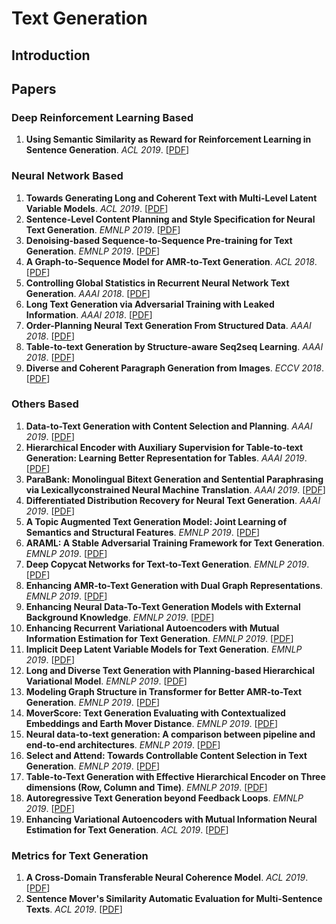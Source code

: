 # Text Generation
## Introduction

## Papers
### Deep Reinforcement Learning Based
1. **Using Semantic Similarity as Reward for Reinforcement Learning in Sentence Generation**. *ACL 2019*. [[PDF](https://pdfs.semanticscholar.org/6a53/a38e1b160ab70f4a0f84ceff906ac84d9b12.pdf)]

### Neural Network Based
1. **Towards Generating Long and Coherent Text with Multi-Level Latent Variable Models**. *ACL 2019*. [[PDF](https://arxiv.org/pdf/1902.00154)]
2. **Sentence-Level Content Planning and Style Specification for Neural Text Generation**. *EMNLP 2019*. [[PDF](https://arxiv.org/pdf/1909.00734)]
3. **Denoising-based Sequence-to-Sequence Pre-training for Text Generation**. *EMNLP 2019*. [[PDF](https://arxiv.org/pdf/1908.08206)]
4. **A Graph-to-Sequence Model for AMR-to-Text Generation**. *ACL 2018*. [[PDF](https://arxiv.org/pdf/1805.02473)]
5. **Controlling Global Statistics in Recurrent Neural Network Text Generation**. *AAAI 2018*. [[PDF](https://www.aaai.org/ocs/index.php/AAAI/AAAI18/paper/download/16961/16085)]
6. **Long Text Generation via Adversarial Training with Leaked Information**. *AAAI 2018*. [[PDF](https://www.aaai.org/ocs/index.php/AAAI/AAAI18/paper/viewPDFInterstitial/16360/16061)]
7. **Order-Planning Neural Text Generation From Structured Data**. *AAAI 2018*. [[PDF](https://www.aaai.org/ocs/index.php/AAAI/AAAI18/paper/download/16203/16095)]
8. **Table-to-text Generation by Structure-aware Seq2seq Learning**. *AAAI 2018*. [[PDF](https://www.aaai.org/ocs/index.php/AAAI/AAAI18/paper/viewPDFInterstitial/16599/16019)]
9. **Diverse and Coherent Paragraph Generation from Images**. *ECCV 2018*. [[PDF]( https://eccv2018.org/openaccess/content_ECCV_2018/papers/Moitreya_Chatterjee_Diverse_and_Coherent_ECCV_2018_paper.pdf )]
### Others Based
1. **Data-to-Text Generation with Content Selection and Planning**. *AAAI 2019*. [[PDF](https://wvvw.aaai.org/ojs/index.php/AAAI/article/download/4668/4546)]
2. **Hierarchical Encoder with Auxiliary Supervision for Table-to-text Generation: Learning
Better Representation for Tables**. *AAAI 2019*. [[PDF]()]
3. **ParaBank: Monolingual Bitext Generation and Sentential Paraphrasing via Lexicallyconstrained Neural Machine Translation**. *AAAI 2019*. [[PDF]()]
4. **Differentiated Distribution Recovery for Neural Text Generation**. *AAAI 2019*. [[PDF]()]
5. **A Topic Augmented Text Generation Model: Joint Learning of Semantics and Structural Features**. *EMNLP 2019*. [[PDF]()]
6. **ARAML: A Stable Adversarial Training Framework for Text Generation**. *EMNLP 2019*. [[PDF]()]
7. **Deep Copycat Networks for Text-to-Text Generation**. *EMNLP 2019*. [[PDF]()]
8. **Enhancing AMR-to-Text Generation with Dual Graph Representations**. *EMNLP 2019*. [[PDF]()]
9. **Enhancing Neural Data-To-Text Generation Models with External Background Knowledge**. *EMNLP 2019*. [[PDF]()]
10. **Enhancing Recurrent Variational Autoencoders with Mutual Information Estimation for Text Generation**. *EMNLP 2019*. [[PDF]()]
11. **Implicit Deep Latent Variable Models for Text Generation**. *EMNLP 2019*. [[PDF]()]
12. **Long and Diverse Text Generation with Planning-based Hierarchical Variational Model**. *EMNLP 2019*. [[PDF]()]
13. **Modeling Graph Structure in Transformer for Better AMR-to-Text Generation**. *EMNLP 2019*. [[PDF]()]
14. **MoverScore: Text Generation Evaluating with Contextualized Embeddings and Earth Mover Distance**. *EMNLP 2019*. [[PDF]()]
15. **Neural data-to-text generation: A comparison between pipeline and end-to-end architectures**. *EMNLP 2019*. [[PDF]()]
16. **Select and Attend: Towards Controllable Content Selection in Text Generation**. *EMNLP 2019*. [[PDF]()]
17. **Table-to-Text Generation with Effective Hierarchical Encoder on Three dimensions (Row, Column and Time)**. *EMNLP 2019*. [[PDF]()]
18. **Autoregressive Text Generation beyond Feedback Loops**. *EMNLP 2019*. [[PDF](https://arxiv.org/pdf/1908.11658)]
19. **Enhancing Variational Autoencoders with Mutual Information Neural Estimation for Text Generation**. *ACL 2019*. [[PDF](https://www.aclweb.org/anthology/D19-1416.pdf)]


### Metrics for Text Generation
1. **A Cross-Domain Transferable Neural Coherence Model**. *ACL 2019*. [[PDF](https://arxiv.org/pdf/1905.11912)]
2. **Sentence Mover's Similarity Automatic Evaluation for Multi-Sentence Texts**. *ACL 2019*. [[PDF](https://pdfs.semanticscholar.org/7164/b4cb89b268dd4887fc029488393c4c249306.pdf)]
